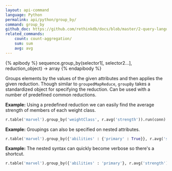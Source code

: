 ```yaml
---
layout: api-command 
language: Python
permalink: api/python/group_by/
command: group_by
github_doc: https://github.com/rethinkdb/docs/blob/master/2-query-language/api/ruby/aggregation/group_by.md
related_commands:
    count: count-aggregation/
    sum: sum
    avg: avg
---
```


{% apibody %}
sequence.group_by(selector1[, selector2...], reduction_object) → array
{% endapibody %}

Groups elements by the values of the given attributes and then applies the given
reduction. Though similar to `groupedMapReduce`, `groupBy` takes a standardized object
for specifying the reduction. Can be used with a number of predefined common reductions.

__Example:__ Using a predefined reduction we can easily find the average strength of members of each weight class.

```py
r.table('marvel').group_by('weightClass', r.avg('strength')).run(conn)
```

__Example:__ Groupings can also be specified on nested attributes.

```py
r.table('marvel').group_by({'abilities' : {'primary' : True}}, r.avg('strength')).run(conn)
```


__Example:__ The nested syntax can quickly become verbose so there's a shortcut.

```py
r.table('marvel').group_by({'abilities' : 'primary'}, r.avg('strength')).run(conn)
```

